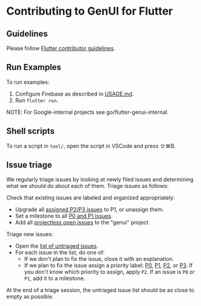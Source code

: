# Contributing to GenUI for Flutter

## Guidelines

Please follow [Flutter contributor guidelines][flutter_guidelines].

## Run Examples

To run examples:

1. Configure Firebase as described in [USAGE.md][usage_md].
2. Run `flutter run`.

NOTE: For Google-internal projects see go/flutter-genui-internal.

## Shell scripts

To run a script in `tool/`, open the script in VSCode and press ⇧⌘B.

## Issue triage

We regularly triage issues by looking at newly filed issues and determining what
we should do about each of them. Triage issues as follows:

Check that existing issues are labeled and organized appropriately:

* Upgrade all [assigned P2/P3 issues][assiged_p2_p3_issues] to P1, or unassign
  them.
* Set a milestone to all [P0 and P1 issues][p0_p1_issues_without_milestone].
* Add all [projectless open issues][projectless_open_issues] to the "genui" project.

Triage new issues:

* Open the [list of untriaged issues][untriaged_list].
* For each issue in the list, do one of:
  * If we don't plan to fix the issue, close it with an explanation.
  * If we plan to fix the issue assign a priority label:
    [P0][P0], [P1][P1], [P2][P2], or [P3][P3]. If you don't know which priority
    to assign, apply `P2`. If an issue is `P0` or `P1`, add it to a milestone.

At the end of a triage session, the untriaged issue list should be as close to
empty as possible.

[flutter_guidelines]: https://github.com/flutter/flutter/blob/master/CONTRIBUTING.md
[usage_md]: packages/flutter_genui/USAGE.md#configure-firebase
[assiged_p2_p3_issues]: https://github.com/flutter/genui/issues?q=is%3Aopen%20is%3Aissue%20label%3AP2%2CP3%20assignee%3A*
[p0_p1_issues_without_milestone]: https://github.com/flutter/genui/issues?q=is%3Aopen%20is%3Aissue%20label%3AP1%2CP0%20no%3Amilestone
[projectless_open_issues]: https://github.com/flutter/genui/issues?q=is%3Aopen%20is%3Aissue%20no%3Aproject
[untriaged_list]: https://github.com/flutter/genui/issues?q=is%3Aissue%20state%3Aopen%20-label%3AP0%20%20-label%3AP1%20-label%3AP2%20%20-label%3AP3
[P0]: https://github.com/flutter/genui/labels?q=P0
[P1]: https://github.com/flutter/genui/labels?q=P1
[P2]: https://github.com/flutter/genui/labels?q=P2
[P3]: https://github.com/flutter/genui/labels?q=P3
